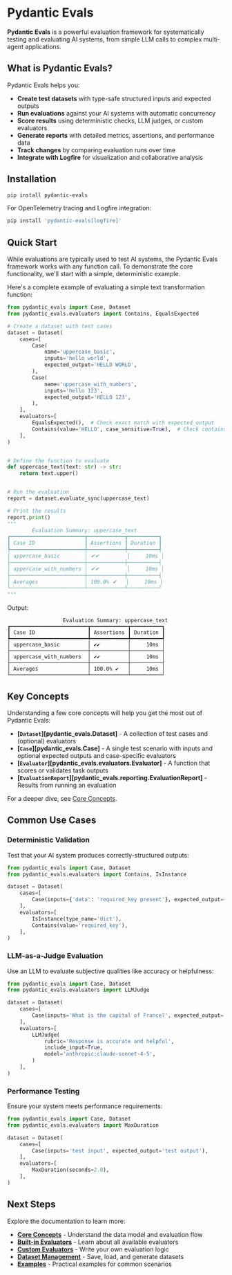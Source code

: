 # Pydantic Evals

**Pydantic Evals** is a powerful evaluation framework for systematically testing and evaluating AI systems, from simple LLM calls to complex multi-agent applications.

## What is Pydantic Evals?

Pydantic Evals helps you:

- **Create test datasets** with type-safe structured inputs and expected outputs
- **Run evaluations** against your AI systems with automatic concurrency
- **Score results** using deterministic checks, LLM judges, or custom evaluators
- **Generate reports** with detailed metrics, assertions, and performance data
- **Track changes** by comparing evaluation runs over time
- **Integrate with Logfire** for visualization and collaborative analysis

## Installation

```bash
pip install pydantic-evals
```

For OpenTelemetry tracing and Logfire integration:

```bash
pip install 'pydantic-evals[logfire]'
```

## Quick Start

While evaluations are typically used to test AI systems, the Pydantic Evals framework works with any function call. To demonstrate the core functionality, we'll start with a simple, deterministic example.

Here's a complete example of evaluating a simple text transformation function:

```python
from pydantic_evals import Case, Dataset
from pydantic_evals.evaluators import Contains, EqualsExpected

# Create a dataset with test cases
dataset = Dataset(
    cases=[
        Case(
            name='uppercase_basic',
            inputs='hello world',
            expected_output='HELLO WORLD',
        ),
        Case(
            name='uppercase_with_numbers',
            inputs='hello 123',
            expected_output='HELLO 123',
        ),
    ],
    evaluators=[
        EqualsExpected(),  # Check exact match with expected_output
        Contains(value='HELLO', case_sensitive=True),  # Check contains "HELLO"
    ],
)


# Define the function to evaluate
def uppercase_text(text: str) -> str:
    return text.upper()


# Run the evaluation
report = dataset.evaluate_sync(uppercase_text)

# Print the results
report.print()
"""
        Evaluation Summary: uppercase_text
┏━━━━━━━━━━━━━━━━━━━━━━━━┳━━━━━━━━━━━━┳━━━━━━━━━━┓
┃ Case ID                ┃ Assertions ┃ Duration ┃
┡━━━━━━━━━━━━━━━━━━━━━━━━╇━━━━━━━━━━━━╇━━━━━━━━━━┩
│ uppercase_basic        │ ✔✔         │     10ms │
├────────────────────────┼────────────┼──────────┤
│ uppercase_with_numbers │ ✔✔         │     10ms │
├────────────────────────┼────────────┼──────────┤
│ Averages               │ 100.0% ✔   │     10ms │
└────────────────────────┴────────────┴──────────┘
"""
```

Output:

```
                  Evaluation Summary: uppercase_text
┏━━━━━━━━━━━━━━━━━━━━━━━━━┳━━━━━━━━━━━━┳━━━━━━━━━━┓
┃ Case ID                 ┃ Assertions ┃ Duration ┃
┡━━━━━━━━━━━━━━━━━━━━━━━━━╇━━━━━━━━━━━━╇━━━━━━━━━━┩
│ uppercase_basic         │ ✔✔         │     10ms │
├─────────────────────────┼────────────┼──────────┤
│ uppercase_with_numbers  │ ✔✔         │     10ms │
├─────────────────────────┼────────────┼──────────┤
│ Averages                │ 100.0% ✔   │     10ms │
└─────────────────────────┴────────────┴──────────┘
```

## Key Concepts

Understanding a few core concepts will help you get the most out of Pydantic Evals:

- **[`Dataset`][pydantic_evals.Dataset]** - A collection of test cases and (optional) evaluators
- **[`Case`][pydantic_evals.Case]** - A single test scenario with inputs and optional expected outputs and case-specific evaluators
- **[`Evaluator`][pydantic_evals.evaluators.Evaluator]** - A function that scores or validates task outputs
- **[`EvaluationReport`][pydantic_evals.reporting.EvaluationReport]** - Results from running an evaluation

For a deeper dive, see [Core Concepts](core-concepts.md).

## Common Use Cases

### Deterministic Validation

Test that your AI system produces correctly-structured outputs:

```python
from pydantic_evals import Case, Dataset
from pydantic_evals.evaluators import Contains, IsInstance

dataset = Dataset(
    cases=[
        Case(inputs={'data': 'required_key present'}, expected_output={'result': 'success'}),
    ],
    evaluators=[
        IsInstance(type_name='dict'),
        Contains(value='required_key'),
    ],
)
```

### LLM-as-a-Judge Evaluation

Use an LLM to evaluate subjective qualities like accuracy or helpfulness:

```python
from pydantic_evals import Case, Dataset
from pydantic_evals.evaluators import LLMJudge

dataset = Dataset(
    cases=[
        Case(inputs='What is the capital of France?', expected_output='Paris'),
    ],
    evaluators=[
        LLMJudge(
            rubric='Response is accurate and helpful',
            include_input=True,
            model='anthropic:claude-sonnet-4-5',
        )
    ],
)
```

### Performance Testing

Ensure your system meets performance requirements:

```python
from pydantic_evals import Case, Dataset
from pydantic_evals.evaluators import MaxDuration

dataset = Dataset(
    cases=[
        Case(inputs='test input', expected_output='test output'),
    ],
    evaluators=[
        MaxDuration(seconds=2.0),
    ],
)
```

## Next Steps

Explore the documentation to learn more:

- **[Core Concepts](core-concepts.md)** - Understand the data model and evaluation flow
- **[Built-in Evaluators](evaluators/built-in.md)** - Learn about all available evaluators
- **[Custom Evaluators](evaluators/custom.md)** - Write your own evaluation logic
- **[Dataset Management](how-to/dataset-management.md)** - Save, load, and generate datasets
- **[Examples](examples/simple-validation.md)** - Practical examples for common scenarios
